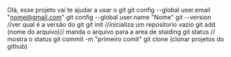 Olá, esse projeto vai te ajudar a usar o git
git config --global user.email "nome@gmail.com"
git config --global user.name "Nome"
git --version //ver qual é a versão do git
git init //inicializa um repositorio vazio
git add (nome do arquivo)// manda o arquivo para a area de staiding
git status // mostra o status
git commit -m "primeiro comit"
git clone <link> (clonar projetos do github)